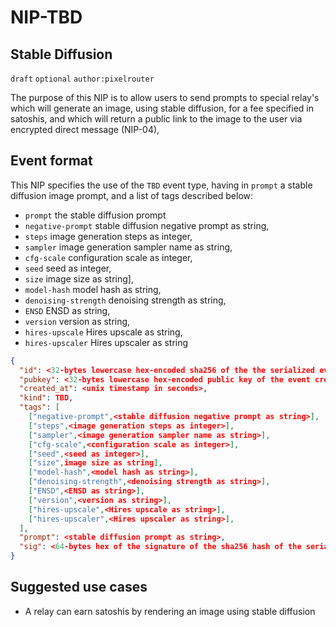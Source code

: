 NIP-TBD
======

Stable Diffusion 
-------------

`draft` `optional` `author:pixelrouter`

The purpose of this NIP is to allow users to send prompts to special relay's which will generate an image, using stable diffusion, for a fee specified in satoshis, and which will return a public link to the image to the user via encrypted direct message (NIP-04),


## Event format
This NIP specifies the use of the `TBD` event type, having in `prompt` a stable diffusion image prompt, and a list of tags described below:

* `prompt` the stable diffusion prompt
* `negative-prompt` stable diffusion negative prompt as string,
* `steps` image generation steps as integer,
* `sampler` image generation sampler name as string,
* `cfg-scale` configuration scale as integer,
* `seed` seed as integer,
* `size` image size as string],
* `model-hash` model hash as string,
* `denoising-strength` denoising strength as string,
* `ENSD` ENSD as string,
* `version` version as string,
* `hires-upscale` Hires upscale as string,
* `hires-upscaler` Hires upscaler as string

```json
{
  "id": <32-bytes lowercase hex-encoded sha256 of the the serialized event data>,
  "pubkey": <32-bytes lowercase hex-encoded public key of the event creator>,
  "created_at": <unix timestamp in seconds>,
  "kind": TBD,
  "tags": [
	["negative-prompt",<stable diffusion negative prompt as string>],
	["steps",<image generation steps as integer>],
	["sampler",<image generation sampler name as string>],
	["cfg-scale",<configuration scale as integer>],
	["seed",<seed as integer>],
	["size",image size as string],
	["model-hash",<model hash as string>],
	["denoising-strength",<denoising strength as string>],
	["ENSD",<ENSD as string>],
	["version",<version as string>],
	["hires-upscale",<Hires upscale as string>],
	["hires-upscaler",<Hires upscaler as string>],
  ],
  "prompt": <stable diffusion prompt as string>,
  "sig": <64-bytes hex of the signature of the sha256 hash of the serialized event data, which is the same as the "id" field>
}
```

## Suggested use cases

* A relay can earn satoshis by rendering an image using stable diffusion
